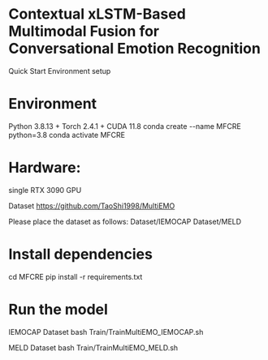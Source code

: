 # Contextual xLSTM-Based Multimodal Fusion for Conversational Emotion Recognition

Quick Start
Environment setup

# Environment
Python 3.8.13 + Torch 2.4.1 + CUDA 11.8
conda create --name MFCRE python=3.8
conda activate MFCRE
# Hardware: 
single RTX 3090 GPU


Dataset
https://github.com/TaoShi1998/MultiEMO

Please place the dataset as follows:
Dataset/IEMOCAP
Dataset/MELD


# Install dependencies
cd MFCRE
pip install -r requirements.txt


# Run the model
IEMOCAP Dataset
bash Train/TrainMultiEMO_IEMOCAP.sh

MELD Dataset
bash Train/TrainMultiEMO_MELD.sh
